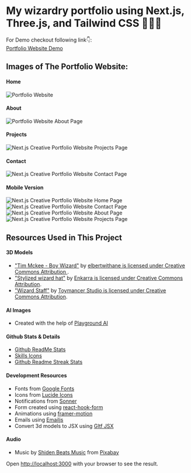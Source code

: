 # My wizardry portfolio using Next.js, Three.js, and Tailwind CSS 🧙‍♀️✨

For Demo checkout following link👇: <br />
[Portfolio Website Demo](https://projects-blush-tau.vercel.app/) <br />

## Images of The Portfolio Website:

#### Home
![Portfolio Website](https://github.com/S-Lencovsky/Projects/blob/main/Portfolio-project/website%20images/Home-full.png)

#### About
![Portfolio Website About Page](https://github.com/S-Lencovsky/Projects/blob/main/Portfolio-project/website%20images/About-full.png)

#### Projects
![Next.js Creative Portfolio Website Projects Page](https://github.com/S-Lencovsky/Projects/blob/main/Portfolio-project/website%20images/Projects-full.png)

#### Contact
![Next.js Creative Portfolio Website Contact Page](https://github.com/S-Lencovsky/Projects/blob/main/Portfolio-project/website%20images/Contact-full.png)

#### Mobile Version
![Next.js Creative Portfolio Website Home Page](https://github.com/S-Lencovsky/Projects/blob/main/Portfolio-project/website%20images/Home-mobile.png)
![Next.js Creative Portfolio Website Contact Page](https://github.com/S-Lencovsky/Projects/blob/main/Portfolio-project/website%20images/Contact-mobile.png)
![Next.js Creative Portfolio Website About Page](https://github.com/S-Lencovsky/Projects/blob/main/Portfolio-project/website%20images/About-mobile.png)
![Next.js Creative Portfolio Website Projects Page](https://github.com/S-Lencovsky/Projects/blob/main/Portfolio-project/website%20images/Projects-mobile.png)

## Resources Used in This Project

#### 3D Models

- ["Tim Mckee - Boy Wizard"](https://skfb.ly/6YATu) by [elbertwithane is licensed under Creative Commons Attribution ](http://creativecommons.org/licenses/by/4.0/).
- ["Stylized wizard hat"](https://skfb.ly/ozxOQ) by [Enkarra is licensed under Creative Commons Attribution](http://creativecommons.org/licenses/by/4.0/).
- ["Wizard Staff"](https://skfb.ly/6QYZw) by [Toymancer Studio is licensed under Creative Commons Attribution](http://creativecommons.org/licenses/by/4.0/).

#### AI Images

- Created with the help of [Playground AI](https://playgroundai.com/)

#### Github Stats & Details

- [Github ReadMe Stats](https://github.com/anuraghazra/github-readme-stats)
- [Skills Icons](https://github.com/tandpfun/skill-icons)
- [Github Readme Streak Stats](https://github.com/denvercoder1/github-readme-streak-stats)

#### Development Resources

- Fonts from [Google Fonts](https://fonts.google.com/) <br />
- Icons from [Lucide Icons](https://lucide.dev/) <br />
- Notifications from [Sonner](https://sonner.emilkowal.ski/) <br />
- Form created using [react-hook-form](https://react-hook-form.com/) <br />
- Animations using [framer-motion](https://www.framer.com/motion/) <br />
- Emails using [Emailjs](https://www.emailjs.com/) <br />
- Convert 3d models to JSX using [Gltf JSX](https://github.com/pmndrs/gltfjsx)

#### Audio 

- Music by <a href="https://pixabay.com/users/shidenbeatsmusic-25676252/?utm_source=link-attribution&utm_medium=referral&utm_campaign=music&utm_content=20772">Shiden Beats Music</a> from <a href="https://pixabay.com/music//?utm_source=link-attribution&utm_medium=referral&utm_campaign=music&utm_content=20772">Pixabay</a>

Open [http://localhost:3000](http://localhost:3000) with your browser to see the result.
